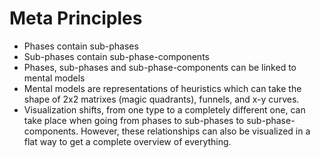 # Meta Principles

- Phases contain sub-phases
- Sub-phases contain sub-phase-components
- Phases, sub-phases and sub-phase-components can be linked to mental models
- Mental models are representations of heuristics which can take the shape of 2x2 matrixes (magic quadrants), funnels, and x-y curves.
- Visualization shifts, from one type to a completely different one, can take place when going from phases to sub-phases to sub-phase-components. However, these relationships can also be visualized in a flat way to get a complete overview of everything.

